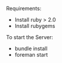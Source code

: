 Requirements:
* Install ruby > 2.0
* Install rubygems

To start the Server:
* bundle install
* foreman start
